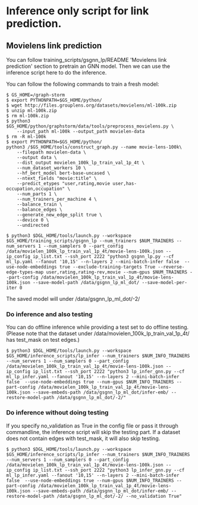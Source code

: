 # Inference only script for link prediction.

## Movielens link prediction
You can follow training_scripts/gsgnn_lp/README 'Movielens link prediction' section to pretrain an GNN model. Then we can use the inference script here to do the inference.

You can follow the following commands to train a fresh model:
```
$ GS_HOME=/graph-storm
$ export PYTHONPATH=$GS_HOME/python/
$ wget http://files.grouplens.org/datasets/movielens/ml-100k.zip
$ unzip ml-100k.zip
$ rm ml-100k.zip
$ python3 $GS_HOME/python/graphstorm/data/tools/preprocess_movielens.py \
    --input_path ml-100k --output_path movielen-data
$ rm -R ml-100k
$ export PYTHONPATH=$GS_HOME/python/
python3 /$GS_HOME/tools/construct_graph.py --name movie-lens-100k\
    --filepath movielen-data \
    --output data \
    --dist_output movielen_100k_lp_train_val_1p_4t \
    --num_dataset_workers 10 \
    --hf_bert_model bert-base-uncased \
    --ntext_fields "movie:title" \
    --predict_etypes "user,rating,movie user,has-occupation,occupation" \
    --num_parts 1 \
    --num_trainers_per_machine 4 \
    --balance_train \
    --balance_edges \
    --generate_new_edge_split true \
    --device 0 \
    --undirected

$ python3 $DGL_HOME/tools/launch.py --workspace $GS_HOME/training_scripts/gsgnn_lp --num_trainers $NUM_TRAINERS --num_servers 1 --num_samplers 0 --part_config /data/movielen_100k_lp_train_val_1p_4t/movie-lens-100k.json --ip_config ip_list.txt --ssh_port 2222 "python3 gsgnn_lp.py --cf ml_lp.yaml --fanout '10,15' --n-layers 2 --mini-batch-infer false  --use-node-embeddings true --exclude-training-targets True --reverse-edge-types-map user,rating,rating-rev,movie --num-gpus $NUM_TRAINERS --part-config /data/movielen_100k_lp_train_val_1p_4t/movie-lens-100k.json --save-model-path /data/gsgnn_lp_ml_dot/ --save-model-per-iter 0
```
The saved model will under /data/gsgnn_lp_ml_dot/-2/

### Do inference and also testing
You can do offline inference while providing a test set to do offline testing. (Please note that the dataset under /data/movielen_100k_lp_train_val_1p_4t/ has test_mask on test edges.)

```
$ python3 $DGL_HOME/tools/launch.py --workspace $GS_HOME/inference_scripts/lp_infer --num_trainers $NUM_INFO_TRAINERS --num_servers 1 --num_samplers 0 --part_config /data/movielen_100k_lp_train_val_1p_4t/movie-lens-100k.json --ip_config ip_list.txt --ssh_port 2222 "python3 lp_infer_gnn.py --cf ml_lp_infer.yaml --fanout '10,15' --n-layers 2 --mini-batch-infer false  --use-node-embeddings true --num-gpus $NUM_INFO_TRAINERS --part-config /data/movielen_100k_lp_train_val_1p_4t/movie-lens-100k.json --save-embeds-path /data/gsgnn_lp_ml_dot/infer-emb/ --restore-model-path /data/gsgnn_lp_ml_dot/-2/"
```

### Do inference without doing testing
If you specify no_validation as True in the config file or pass it through commandline, the inference script will skip the testing part. If a dataset does not contain edges with test_mask, it will also skip testing.

```
$ python3 $DGL_HOME/tools/launch.py --workspace $GS_HOME/inference_scripts/lp_infer --num_trainers $NUM_INFO_TRAINERS --num_servers 1 --num_samplers 0 --part_config /data/movielen_100k_lp_train_val_1p_4t/movie-lens-100k.json --ip_config ip_list.txt --ssh_port 2222 "python3 lp_infer_gnn.py --cf ml_lp_infer.yaml --fanout '10,15' --n-layers 2 --mini-batch-infer false  --use-node-embeddings true --num-gpus $NUM_INFO_TRAINERS --part-config /data/movielen_100k_lp_train_val_1p_4t/movie-lens-100k.json --save-embeds-path /data/gsgnn_lp_ml_dot/infer-emb/ --restore-model-path /data/gsgnn_lp_ml_dot/-2/ --no_validation True"
```
